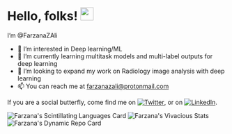# Hello, folks! <img src="https://raw.githubusercontent.com/MartinHeinz/MartinHeinz/master/wave.gif" width="30px">
 I’m @FarzanaZAli
- 👀 I’m interested in Deep learning/ML
- 🌱 I’m currently learning multitask models and multi-label outputs for deep learning
- 💞️ I’m looking to expand my work on Radiology image analysis with deep learning
- 📫 You can reach me at farzanazali@protonmail.com

<!-- Actual text -->

If you are a social butterfly, come find me on [![Twitter][1.2]][1], or on [![LinkedIn][2.2]][2].

<!-- Icons -->

[1.2]: http://i.imgur.com/wWzX9uB.png (twitter icon without padding)
[2.2]: https://raw.githubusercontent.com/MartinHeinz/MartinHeinz/master/linkedin-3-16.png (LinkedIn icon without padding)

<!-- Links to your social media accounts -->

[1]: https://twitter.com/farzanazali
[2]: https://www.linkedin.com/in/fzali/
<!---
FarzanaZAli/FarzanaZAli is a ✨ special ✨ repository because its `README.md` (this file) appears on your GitHub profile.
You can click the Preview link to take a look at your changes.
--->

![Farzana's Scintillating Languages Card](https://github-readme-stats.vercel.app/api/top-langs/?username=FarzanaZAli&layout=compact)
![Farzana's Vivacious Stats](https://github-readme-stats.vercel.app/api?username=FarzanaZAli&theme=jolly&show_icons=true&count_private=true)
![Farzana's Dynamic Repo Card](https://github-profile-summary-cards.vercel.app/api/cards/profile-details?username=FarzanaZAli&theme=dracula&show_icons=true)
